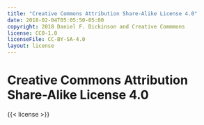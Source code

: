 ```yaml
---
title: "Creative Commons Attribution Share-Alike License 4.0"
date: 2018-02-04T05:05:50-05:00
copyright: 2018 Daniel F. Dickinson and Creative Commmons
license: CC0-1.0
licenseFile: CC-BY-SA-4.0
layout: license
---
```


# Creative Commons Attribution Share-Alike License 4.0

{{< license >}}
